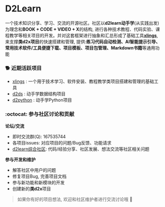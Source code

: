 # D2Learn

一个技术知识分享、学习、交流的开源社区。社区以**d2learn动手学**(从实践出发)为理念和**BOOK + CODE + VIDEO + X**的结构, 进行各种技术教程、代码实验、课程教学等相关项目的开发。并对这套框架进行抽象和汇总形成了基础工具[**xlings**](https://github.com/d2learn/xlings), 来支撑**类d2x项目**的快速搭建和管理, 提供:**练习代码自动检测、AI智能提示引导、常用技术软件/工具便捷下载、项目模板、项目包管理、Markdown书籍**等通用功能

### 🐕 近期活跃项目

- [xlings](https://github.com/d2learn/xlings) : 一个用于技术学习、软件安装、教程教学类项目搭建和管理的基础工具
- [d2ds]() : 动手学数据结构项目
- [d2python](https://github.com/d2learn/d2python) : 动手学Python项目

### :octocat: 参与社区讨论和贡献

**论坛/交流**

- 即时交流群(Q): 167535744
- 各项目issues: 对应项目的问题/Bug反馈、功能请求
- [d2learn综合社区](https://github.com/orgs/d2learn/discussions): 代码/经验分享、社区发展、想法交流等社区相关问题

**参与开发和维护**

- 解答社区中用户的问题
- 修复项目Bug, 完善项目文档
- 参与新功能和新模块的开发
- 创建新的**类d2x**项目

> 如果你有好的项目想法, 欢迎和社区维护者进行交流讨论哦 👋
